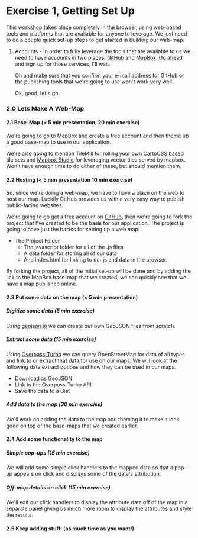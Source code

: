 # Exercise 1, Getting Set Up

This workshop takes place completely in the browser, using web-based tools and platforms that are available for anyone to leverage.  We just need to do a couple quick set-up steps to get started in building our web-map.

1. Accounts - In order to fully leverage the tools that are available to us we need to have accounts in two places, [GitHub](www.github.com) and [MapBox](www.mapbox.com).  Go ahead and sign up for those services, I'll wait.

	Oh and make sure that you confirm your e-mail address for GitHub or the publishing tools that we're going to use won't work very well.

	Ok, good, let's go.




### 2.0 Lets Make A Web-Map

#### 2.1 Base-Map (< 5 min presentation, 20 min exercise)

We're going to go to [MapBox](https://www.mapbox.com/) and create a free account and then theme up a good base-map to use in our application.

We're also going to mention [TileMill](https://www.mapbox.com/tilemill/) for rolling your own CartoCSS based tile sets and [Mapbox Studio](https://www.mapbox.com/mapbox-studio/#darwin) for leveraging vector tiles served by mapbox.  Won't have enough time to do either of these, but should mention them.

#### 2.2 Hosting (< 5 min presentation 10 min exercise)

So, since we're doing a web-map, we have to have a place on the web to host our map.  Luckily GitHub provides us with a very easy way to publish public-facing websites.

We're going to go get a free account on [GitHub](www.github.com), then we're going to fork the project that I've created to be the basis for our application.  The project is going to have just the basics for setting up a web map:

* The Project Folder
  * The javascript folder for all of the .js files
  * A data folder for storing all of our data
  * And index.html for linking to our js and data in the browser.

By forking the project, all of the initial set-up will be done and by adding the link to the MapBox base-map that we created, we can quickly see that we have a map published online.

#### 2.3 Put some data on the map (< 5 min presentation)

##### Digitize some data (5 min exercise)

Using [geojson.io](http://geojson.io/) we can create our own GeoJSON files from scratch.

##### Extract some data (15 min exercise)

Using [Overpass-Turbo](http://overpass-turbo.eu/) we can query OpenStreetMap for data of all types and link to or extract that data for use on our maps.  We will look at the following data extract options and how they can be used in our maps.

* Download as GeoJSON
* Link to the Overpass-Turbo API
* Save the data to a Gist

##### Add data to the map (30 min exercise)

We'll work on adding the data to the map and theming it to make it look good on top of the base-maps that we created earlier.

#### 2.4 Add some functionality to the map

##### Simple pop-ups (15 min exercise)

We will add some simple click handlers to the mapped data so that a pop-up appears on click and displays some of the data's attribution.

##### Off-map details on click (15 min exercise)

We'll edit our click handlers to display the attribute data off of the map in a separate panel giving us much more room to display the attributes and style the results.

#### 2.5 Keep adding stuff! (as much time as you want!)
